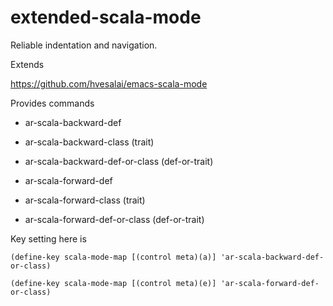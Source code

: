 # extended-scala-mode

Reliable indentation and navigation.

Extends 

https://github.com/hvesalai/emacs-scala-mode

Provides commands

- ar-scala-backward-def

- ar-scala-backward-class (trait)

- ar-scala-backward-def-or-class (def-or-trait)

- ar-scala-forward-def

- ar-scala-forward-class (trait)

- ar-scala-forward-def-or-class (def-or-trait)

Key setting here is

```(define-key scala-mode-map [(control meta)(a)] 'ar-scala-backward-def-or-class)```

```(define-key scala-mode-map [(control meta)(e)] 'ar-scala-forward-def-or-class)```
